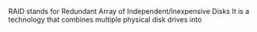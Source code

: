 RAID stands for Redundant Array of Independent/Inexpensive Disks
It is a technology that combines multiple physical disk drives into